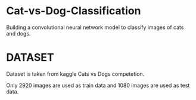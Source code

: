 # Cat-vs-Dog-Classification
Building a convolutional neural network model to classify images of cats and dogs.

# DATASET

Dataset is taken from kaggle Cats vs Dogs competetion.

Only 2920 images are used as train data and 1080 images are used as test data.
